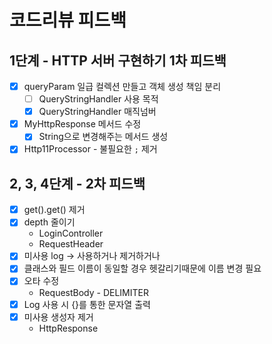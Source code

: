 # 코드리뷰 피드백

## 1단계 - HTTP 서버 구현하기 1차 피드백

- [x] queryParam 일급 컬렉션 만들고 객체 생성 책임 분리
    - [ ] QueryStringHandler 사용 목적
    - [x] QueryStringHandler 매직넘버
- [x] MyHttpResponse 메서드 수정
    - [x] String으로 변경해주는 메서드 생성
- [x] Http11Processor - 불필요한 `;` 제거

## 2, 3, 4단계 - 2차 피드백

- [x] get().get() 제거
- [x] depth 줄이기
    - LoginController
    - RequestHeader
- [x] 미사용 log -> 사용하거나 제거하거나
- [x] 클래스와 필드 이름이 동일할 경우 헷갈리기때문에 이름 변경 필요
- [x] 오타 수정
    - RequestBody - DELIMITER
- [x] Log 사용 시 {}를 통한 문자열 출력
- [x] 미사용 생성자 제거
    - HttpResponse
